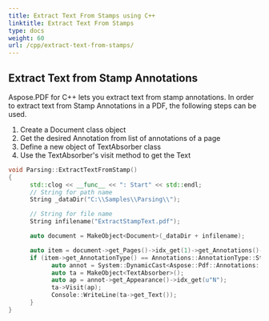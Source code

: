 ```yaml
---
title: Extract Text From Stamps using C++
linktitle: Extract Text From Stamps
type: docs
weight: 60
url: /cpp/extract-text-from-stamps/
---
```


## Extract Text from Stamp Annotations

Aspose.PDF for C++ lets you extract text from stamp annotations. In order to extract text from Stamp Annotations in a PDF, the following steps can be used.

1. Create a Document class object
1. Get the desired Annotation from list of annotations of a page
1. Define a new object of TextAbsorber class
1. Use the TextAbsorber's visit method to get the Text

```cpp
void Parsing::ExtractTextFromStamp()
{
      std::clog << __func__ << ": Start" << std::endl;
      // String for path name
      String _dataDir("C:\\Samples\\Parsing\\");

      // String for file name
      String infilename("ExtractStampText.pdf");

      auto document = MakeObject<Document>(_dataDir + infilename);

      auto item = document->get_Pages()->idx_get(1)->get_Annotations()->idx_get(1);
      if (item->get_AnnotationType() == Annotations::AnnotationType::Stamp) {
            auto annot = System::DynamicCast<Aspose::Pdf::Annotations::StampAnnotation>(item);
            auto ta = MakeObject<TextAbsorber>();
            auto ap = annot->get_Appearance()->idx_get(u"N");
            ta->Visit(ap);
            Console::WriteLine(ta->get_Text());
      }
}
```
